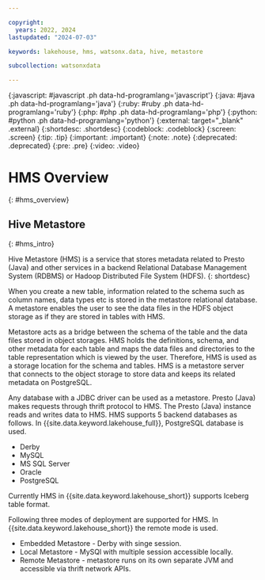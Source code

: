 ```yaml
---

copyright:
  years: 2022, 2024
lastupdated: "2024-07-03"

keywords: lakehouse, hms, watsonx.data, hive, metastore

subcollection: watsonxdata

---
```


{:javascript: #javascript .ph data-hd-programlang='javascript'}
{:java: #java .ph data-hd-programlang='java'}
{:ruby: #ruby .ph data-hd-programlang='ruby'}
{:php: #php .ph data-hd-programlang='php'}
{:python: #python .ph data-hd-programlang='python'}
{:external: target="_blank" .external}
{:shortdesc: .shortdesc}
{:codeblock: .codeblock}
{:screen: .screen}
{:tip: .tip}
{:important: .important}
{:note: .note}
{:deprecated: .deprecated}
{:pre: .pre}
{:video: .video}

# HMS Overview
{: #hms_overview}

## Hive Metastore
{: #hms_intro}

Hive Metastore (HMS) is a service that stores metadata related to Presto (Java) and other services in a backend Relational Database Management System (RDBMS) or Hadoop Distributed File System (HDFS).
{: shortdesc}

When you create a new table, information related to the schema such as column names, data types etc is stored in the metastore relational database. A metastore enables the user to see the data files in the HDFS object storage as if they are stored in tables with HMS.

Metastore acts as a bridge between the schema of the table and the data files stored in object storages. HMS holds the definitions, schema, and other metadata for each table and maps the data files and directories to the table representation which is viewed by the user. Therefore, HMS is used as a storage location for the schema and tables. HMS is a metastore server that connects to the object storage to store data and keeps its related metadata on PostgreSQL.

Any database with a JDBC driver can be used as a metastore. Presto (Java) makes requests through thrift protocol to HMS. The Presto (Java) instance reads and writes data to HMS. HMS supports 5 backend databases as follows. In {{site.data.keyword.lakehouse_full}}, PostgreSQL database is used.
* Derby
* MySQL
* MS SQL Server
* Oracle
* PostgreSQL

Currently HMS in {{site.data.keyword.lakehouse_short}} supports Iceberg table format.

Following three modes of deployment are supported for HMS. In {{site.data.keyword.lakehouse_short}} the remote mode is used.
* Embedded Metastore - Derby with singe session.
* Local Metastore - MySQl with multiple session accessible locally.
* Remote Metastore - metastore runs on its own separate JVM and accessible via thrift network APIs.
